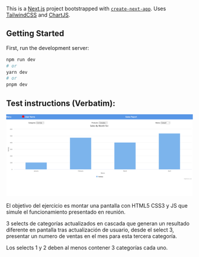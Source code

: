This is a [Next.js](https://nextjs.org/) project bootstrapped with [`create-next-app`](https://github.com/vercel/next.js/tree/canary/packages/create-next-app).
Uses [TailwindCSS](https://tailwindcss.com/) and [ChartJS](https://www.chartjs.org/).

## Getting Started

First, run the development server:

```bash
npm run dev
# or
yarn dev
# or
pnpm dev
```

## Test instructions (Verbatim):

<p align="center">
  <img src="resources/image.png"  />
</p>

El objetivo del ejercicio es montar una pantalla con HTML5 CSS3 y JS que simule el funcionamiento presentado en reunión. 

3 selects de categorías actualizados en cascada que generan un resultado diferente en pantalla tras actualización de usuario, desde el select 3, presentar un numero de ventas en el mes para esta tercera categoría.

Los selects 1 y 2 deben al menos contener 3 categorías cada uno.